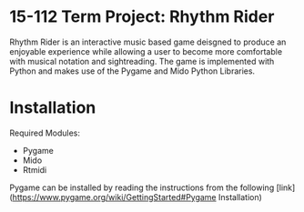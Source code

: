 # 15-112 Term Project: Rhythm Rider
Rhythm Rider is an interactive music based game deisgned to produce an enjoyable experience while allowing a user to become more comfortable with musical notation and sightreading. The game is implemented with Python and makes use of the Pygame and Mido Python Libraries.

# Installation
Required Modules:
* Pygame
* Mido
* Rtmidi

Pygame can be installed by reading the instructions from the following [link](https://www.pygame.org/wiki/GettingStarted#Pygame Installation)


